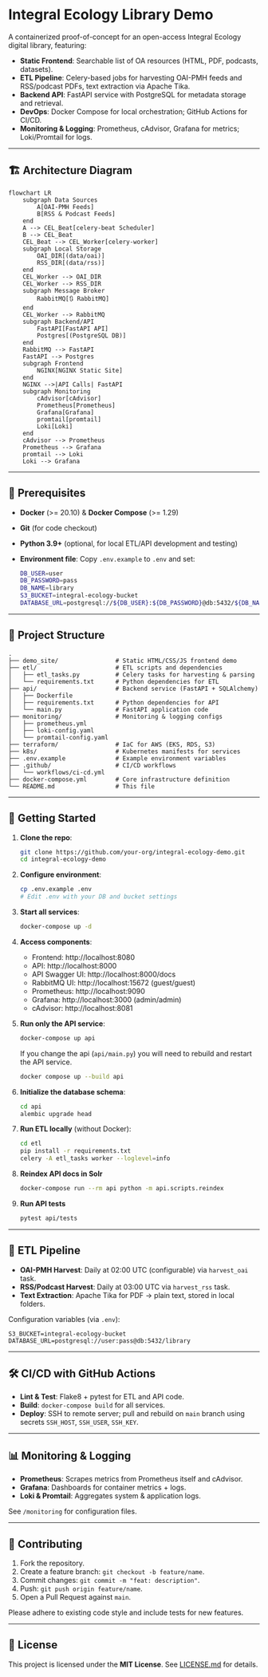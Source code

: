 # Integral Ecology Library Demo

A containerized proof-of-concept for an open-access Integral Ecology digital library, featuring:

- **Static Frontend**: Searchable list of OA resources (HTML, PDF, podcasts, datasets).
- **ETL Pipeline**: Celery-based jobs for harvesting OAI-PMH feeds and RSS/podcast PDFs, text extraction via Apache Tika.
- **Backend API**: FastAPI service with PostgreSQL for metadata storage and retrieval.
- **DevOps**: Docker Compose for local orchestration; GitHub Actions for CI/CD.
- **Monitoring & Logging**: Prometheus, cAdvisor, Grafana for metrics; Loki/Promtail for logs.

---

## 🏗 Architecture Diagram

```mermaid
flowchart LR
    subgraph Data Sources
        A[OAI-PMH Feeds]
        B[RSS & Podcast Feeds]
    end
    A --> CEL_Beat[celery-beat Scheduler]
    B --> CEL_Beat
    CEL_Beat --> CEL_Worker[celery-worker]
    subgraph Local Storage
        OAI_DIR[(data/oai)]
        RSS_DIR[(data/rss)]
    end
    CEL_Worker --> OAI_DIR
    CEL_Worker --> RSS_DIR
    subgraph Message Broker
        RabbitMQ[🔃 RabbitMQ]
    end
    CEL_Worker --> RabbitMQ
    subgraph Backend/API
        FastAPI[FastAPI API]
        Postgres[(PostgreSQL DB)]
    end
    RabbitMQ --> FastAPI
    FastAPI --> Postgres
    subgraph Frontend
        NGINX[NGINX Static Site]
    end
    NGINX -->|API Calls| FastAPI
    subgraph Monitoring
        cAdvisor[cAdvisor]
        Prometheus[Prometheus]
        Grafana[Grafana]
        promtail[promtail]
        Loki[Loki]
    end
    cAdvisor --> Prometheus
    Prometheus --> Grafana
    promtail --> Loki
    Loki --> Grafana
```

---

## 🔧 Prerequisites

- **Docker** (>= 20.10) & **Docker Compose** (>= 1.29)
- **Git** (for code checkout)
- **Python 3.9+** (optional, for local ETL/API development and testing)
- **Environment file**: Copy `.env.example` to `.env` and set:

  ```bash
  DB_USER=user
  DB_PASSWORD=pass
  DB_NAME=library
  S3_BUCKET=integral-ecology-bucket
  DATABASE_URL=postgresql://${DB_USER}:${DB_PASSWORD}@db:5432/${DB_NAME}
  ```

---

## 📁 Project Structure

```text
.
├── demo_site/                # Static HTML/CSS/JS frontend demo
├── etl/                      # ETL scripts and dependencies
│   ├── etl_tasks.py          # Celery tasks for harvesting & parsing
│   └── requirements.txt      # Python dependencies for ETL
├── api/                      # Backend service (FastAPI + SQLAlchemy)
│   ├── Dockerfile
│   ├── requirements.txt      # Python dependencies for API
│   └── main.py               # FastAPI application code
├── monitoring/               # Monitoring & logging configs
│   ├── prometheus.yml
│   ├── loki-config.yaml
│   └── promtail-config.yaml
├── terraform/                # IaC for AWS (EKS, RDS, S3)
├── k8s/                      # Kubernetes manifests for services
├── .env.example              # Example environment variables
├── .github/                  # CI/CD workflows
│   └── workflows/ci-cd.yml
├── docker-compose.yml        # Core infrastructure definition
└── README.md                 # This file
```

---

## 🚀 Getting Started

1. **Clone the repo**:
   ```bash
   git clone https://github.com/your-org/integral-ecology-demo.git
   cd integral-ecology-demo
   ```

2. **Configure environment**:
   ```bash
   cp .env.example .env
   # Edit .env with your DB and bucket settings
   ```

3. **Start all services**:
   ```bash
   docker-compose up -d
   ```

4. **Access components**:
   - Frontend: http://localhost:8080
   - API: http://localhost:8000
   - API Swagger UI: http://localhost:8000/docs
   - RabbitMQ UI: http://localhost:15672  (guest/guest)
   - Prometheus: http://localhost:9090
   - Grafana:    http://localhost:3000  (admin/admin)
   - cAdvisor:   http://localhost:8081

5. **Run only the API service**:
   ```bash
   docker-compose up api
   ```

   If you change the api (`api/main.py`) you will need to rebuild and restart the API service.

   ```bash
   docker compose up --build api
   ```

6. **Initialize the database schema**:
   ```bash
   cd api
   alembic upgrade head
   ```

7. **Run ETL locally** (without Docker):
   ```bash
   cd etl
   pip install -r requirements.txt
   celery -A etl_tasks worker --loglevel=info
   ```

8. **Reindex API docs in Solr**
    ```bash
   docker-compose run --rm api python -m api.scripts.reindex
    ```

9. **Run API tests**
    ```bash
   pytest api/tests
    ```

---

## 🔄 ETL Pipeline

- **OAI-PMH Harvest**: Daily at 02:00 UTC (configurable) via `harvest_oai` task.
- **RSS/Podcast Harvest**: Daily at 03:00 UTC via `harvest_rss` task.
- **Text Extraction**: Apache Tika for PDF → plain text, stored in local folders.

Configuration variables (via `.env`):

```env
S3_BUCKET=integral-ecology-bucket
DATABASE_URL=postgresql://user:pass@db:5432/library
```  

---

## 🛠 CI/CD with GitHub Actions

- **Lint & Test**: Flake8 + pytest for ETL and API code.
- **Build**: `docker-compose build` for all services.
- **Deploy**: SSH to remote server; pull and rebuild on `main` branch using secrets `SSH_HOST`, `SSH_USER`, `SSH_KEY`.

---

## 📊 Monitoring & Logging

- **Prometheus**: Scrapes metrics from Prometheus itself and cAdvisor.
- **Grafana**: Dashboards for container metrics + logs.
- **Loki & Promtail**: Aggregates system & application logs.

See `/monitoring` for configuration files.

---

## 🤝 Contributing

1. Fork the repository.
2. Create a feature branch: `git checkout -b feature/name`.
3. Commit changes: `git commit -m "feat: description"`.
4. Push: `git push origin feature/name`.
5. Open a Pull Request against `main`.

Please adhere to existing code style and include tests for new features.

---

## 📜 License

This project is licensed under the **MIT License**. See [LICENSE.md](LICENSE.md) for details.
